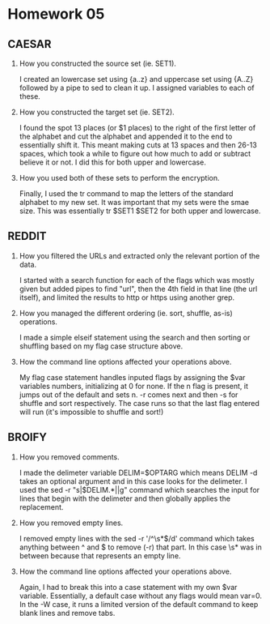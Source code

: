 Homework 05
===========

CAESAR
------

1) How you constructed the source set (ie. SET1).

	I created an lowercase set using {a..z} and uppercase set using {A..Z} followed by a pipe to sed to clean it up. I assigned variables to each of these.

2) How you constructed the target set (ie. SET2).

	I found the spot 13 places (or $1 places) to the right of the first letter of the alphabet and cut the alphabet and appended it to the end to essentially shift it. This meant making cuts at 13 spaces and then 26-13 spaces, which took a while to figure out how much to add or subtract believe it or not. I did this for both upper and lowercase.

3) How you used both of these sets to perform the encryption.

	Finally, I used the tr command to map the letters of the standard alphabet to my new set. It was important that my sets were the smae size. This was essentially tr $SET1 $SET2 for both upper and lowercase.

REDDIT
------

1) How you filtered the URLs and extracted only the relevant portion of the data.

	I started with a search function for each of the flags which was mostly given but added pipes to find "url", then the 4th field in that line (the url itself), and limited the results to http or https using another grep.

2) How you managed the different ordering (ie. sort, shuffle, as-is) operations.

	I made a simple elseif statement using the search and then sorting or shuffling based on my flag case structure above.

3) How the command line options affected your operations above.

	My flag case statement handles inputed flags by assigning the $var variables numbers, initializing at 0 for none. If the n flag is present, it jumps out of the default and sets n. -r comes next and then -s for shuffle and sort respectively. The case runs so that the last flag entered will run (it's impossible to shuffle and sort!)
	
BROIFY
------

1) How you removed comments.

	I made the delimeter variable DELIM=$OPTARG which means DELIM -d takes an optional argument and in this case looks for the delimeter. I used the sed -r "s|$DELIM.*||g" command which searches the input for lines that begin with the delimeter and then globally applies the replacement.

2) How you removed empty lines.

	I removed empty lines with the sed -r '/^\s*$/d' command which takes anything between ^ and $ to remove (-r) that part. In this case \s* was in between because that represents an empty line.

3) How the command line options affected your operations above.

	Again, I had to break this into a case statement with my own $var variable. Essentially, a default case without any flags would mean var=0. In the -W case, it runs a limited version of the default command to keep blank lines and remove tabs.
	
